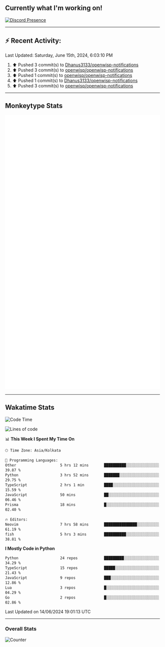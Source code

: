 ## Currently what I'm working on!
[![Discord Presence](https://lanyard.cnrad.dev/api/534981034400284712)](https://discord.com/users/534981034400284712)

---

## :zap: Recent Activity:
<!--RECENT_ACTIVITY:last_update-->
Last Updated: Saturday, June 15th, 2024, 6:03:10 PM
<!--RECENT_ACTIVITY:last_update_end-->
<!--RECENT_ACTIVITY:start-->
1. ⬆️ Pushed 3 commit(s) to [Dhanus3133/openwisp-notifications](https://github.com/Dhanus3133/openwisp-notifications)<br>
2. ⬆️ Pushed 3 commit(s) to [openwisp/openwisp-notifications](https://github.com/openwisp/openwisp-notifications)<br>
3. ⬆️ Pushed 1 commit(s) to [openwisp/openwisp-notifications](https://github.com/openwisp/openwisp-notifications)<br>
4. ⬆️ Pushed 1 commit(s) to [Dhanus3133/openwisp-notifications](https://github.com/Dhanus3133/openwisp-notifications)<br>
5. ⬆️ Pushed 3 commit(s) to [openwisp/openwisp-notifications](https://github.com/openwisp/openwisp-notifications)<br>
<!--RECENT_ACTIVITY:end-->

---

## Monkeytype Stats
<a href="https://monkeytype.com/profile/dhanus">
  <img src="https://raw.githubusercontent.com/Dhanus3133/Dhanus3133/monkeytype/monkeytype-lbpb.svg" alt="Monkeytype Profile" />
</a>

---

## Wakatime Stats
<!--START_SECTION:waka-->
![Code Time](http://img.shields.io/badge/Code%20Time-1%2C907%20hrs%2023%20mins-blue)

![Lines of code](https://img.shields.io/badge/From%20Hello%20World%20I%27ve%20Written-5.2%20million%20lines%20of%20code-blue)

📊 **This Week I Spent My Time On** 

```text
🕑︎ Time Zone: Asia/Kolkata

💬 Programming Languages: 
Other                    5 hrs 12 mins       ██████████░░░░░░░░░░░░░░░   39.87 % 
Python                   3 hrs 52 mins       ███████░░░░░░░░░░░░░░░░░░   29.75 % 
TypeScript               2 hrs 1 min         ████░░░░░░░░░░░░░░░░░░░░░   15.59 % 
JavaScript               50 mins             ██░░░░░░░░░░░░░░░░░░░░░░░   06.46 % 
Prisma                   18 mins             █░░░░░░░░░░░░░░░░░░░░░░░░   02.40 % 

🔥 Editors: 
Neovim                   7 hrs 58 mins       ███████████████░░░░░░░░░░   61.19 % 
fish                     5 hrs 3 mins        ██████████░░░░░░░░░░░░░░░   38.81 % 
```

**I Mostly Code in Python** 

```text
Python                   24 repos            █████████░░░░░░░░░░░░░░░░   34.29 % 
TypeScript               15 repos            █████░░░░░░░░░░░░░░░░░░░░   21.43 % 
JavaScript               9 repos             ███░░░░░░░░░░░░░░░░░░░░░░   12.86 % 
Lua                      3 repos             █░░░░░░░░░░░░░░░░░░░░░░░░   04.29 % 
Go                       2 repos             █░░░░░░░░░░░░░░░░░░░░░░░░   02.86 % 
```




 Last Updated on 14/06/2024 19:01:13 UTC
<!--END_SECTION:waka-->
---

### Overall Stats

<img src="https://moe-counter.glitch.me/get/@Dhanus3133?theme=asoul" alt="Counter" />
